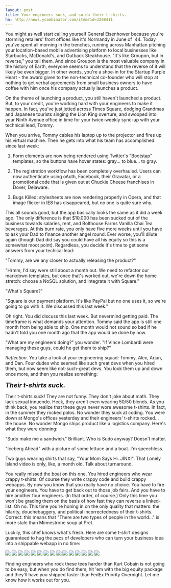 ```yaml
---
layout: post
title: Your engineers suck, and so do their t-shirts.
hn: http://news.ycombinator.com/item?id=3208411
---
```



You might as well start calling yourself General Eisenhower because you're storming retailers' front offices like it's Normandy in June of `44.  Today you've spent all morning in the trenches, running across Manhattan pitching your location-based mobile advertising platform to local businesses like Starbucks, McDonald's, and Outback Steakhouse.  "It's like Groupon, but in reverse," you tell them.  And since Groupon is the most valuable company in the history of Earth, everyone seems to understand that the reverse of it will likely be even bigger.  In other words, you're a shoe-in for the Startup Purple Heart - the award given to the non-technical co-founder who will stop at nothing to get verbal agreements from small business owners to have coffee with him once his company actually launches a product.

On the theme of launching a product, you still haven't launched a product.  But, to your credit, you're working hard with your engineers to make it happen.  In fact, you've just jetted across Times Square, dodging Grandmas and Japanese tourists singing the Lion King overture, and swooped into your Ninth Avenue office in time for your twice-weekly sync-up with your technical lead, Tommy.

When you arrive, Tommy cables his laptop up to the projector and fires up his virtual machine.  Then he gets into what his team has accomplished since last week:


1.  Form elements are now being rendered using Twitter's "Bootstap" templates, so the buttons have hover states: gray... to blue... to gray.  

2.  The registration workflow has been completely overhauled.  Users can now authenticate using oAuth, Facebook, their Gravatar, or a promotional code that is given out at Chuckie Cheese franchises in Dover, Delaware.

3.  Bugs Killed: stylesheets are now rendering properly in Opera, and that image flicker in IE8 has disappeared, but no one is quite sure why.

This all sounds good, but the app basically looks the same as it did a week ago.  The only difference is that $10,000 has been sucked out of the business towards salaries, rent, and Bolthouse Farms Vanilla Chai Tea beverages.  At this burn rate, you only have five more weeks until you have to ask your Dad to finance another angel round. Ever worse, you'll dilute again (though Dad did say you could have all his equity so this is a somewhat moot point).  Regardless, you decide it's time to get some answers from your techical lead:

"Tommy, are we any closer to actually releasing the product?"

"Hrmm, I'd say were still about a month out. We need to refactor our markdown templates, but once that's worked out, we're down the home stretch: choose a NoSQL solution, and integrate it with Square."

"What's Square?"

"Square is our payment platform.  It's like PayPal but no one uses it, so we're going to go with it. We discussed this last week."

Oh right.  You did discuss this last week.  But nevermind getting paid.  The timeframe is what demands your attention.  Tommy said the app is still one month from being able to ship.  One month would not sound so bad if he hadn't told you one month ago that the app would be done by now.

"What are my engineers doing?" you wonder.  "If Vince Lombardi were managing these guys, could he get them to ship?"

<i>Reflection</i>.  You take a look at your engineering squad: Tommy, Alex, Arjun, and Dan.  Four dudes who seemed like such great devs when you hired them, but now seem like not-such-great devs.  You look them up and down once more, and then you realize something:

<big><big><i><b>Their t-shirts suck.</b></i></big></big>  

Their t-shirts suck! They are not funny.  They don't joke about math.  They lack sexual innuendo.  Heck, they aren't even wearing 50/50 blends.  As you think back, you realize that these guys never wore awesome t-shirts.  In fact, in the summer they rocked polos.  No wonder they suck at coding.  You were down at Mongo's offices yesterday and their engineers' t-shirts rocked... the house.  No wonder Mongo ships product like a logistics company.  Here's what they were donning:

"Sudo make me a sandwich."  Brilliant. Who is Sudo anyway?  Doesn't matter.

"Iceberg Ahead" with a picture of some lettuce and a boat.  I'm speechless.

Two guys wearing shirts that say, "Your Mom Says Hi.  JINX!".  That Lonely Island video is only, like, a month old.  Talk about turnaround.

You really missed the boat on this one.  You hired engineers who wear crappy t-shirts.  Of course they write crappy code and build crappy webapps.  By now you know that you really have no choice.  You have to fire your engineers.  You have to get back out to those job fairs.  And you have to hire another four engineers.  (In that order, of course.)  Only this time you won't be grading them on the basis of how fast they can reverse a linked-list.  Oh no.  This time you're honing in on the only quality that matters: the hilarity, douchebaggery, and political incorrectedness of their t-shirts.  Correct: this means that "There are two types of people in the world..." is more stale than Minnestrone soup at Pret. 

Luckily, this chef knows what's fresh.  Here are some t-shirt designs guaranteed to hug the pecs of developers who can turn your business idea into a shippable webapp in no time:

<img src="http://imgur.com/Pj3qj.png" />

<img src="http://imgur.com/UUEkt.png" />

<img src="http://imgur.com/7H2s7.png" />

<img src="http://imgur.com/3DfGR.jpg" />

<img src="http://imgur.com/3deir.jpg" />

<img src="http://imgur.com/TB9op.jpg" />

<img src="http://imgur.com/04BHl.jpg" />

<img src="http://imgur.com/RbFYW.gif" />

<img src="http://imgur.com/TgiZM.jpg" />

<img src="http://imgur.com/QaGLY.png" />

<img src="http://imgur.com/uFToY.png" />

<img src="http://imgur.com/865Ve.jpg" />

<img src="http://imgur.com/otSOz.png" />

<img src="http://imgur.com/rxj8Y.png" />

<img src="http://imgur.com/2moZB.gif" />

Finding engineers who rock these tees harder than Kurt Cobain is not going to be easy, but when you do find them, hit 'em with the big equity package and they'll have you shipped faster than FedEx Priority Overnight.  Let me know how it works out for you.
